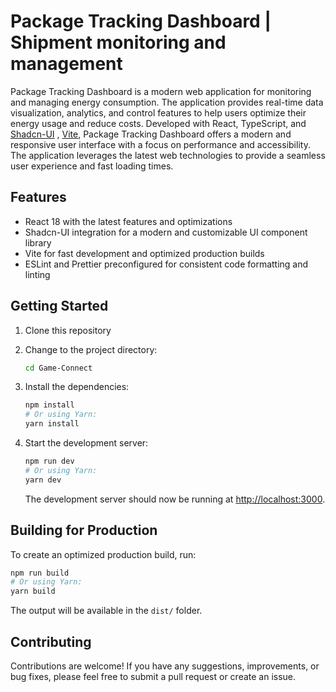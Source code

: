# Package Tracking Dashboard | Shipment monitoring and management

Package Tracking Dashboard is a modern web application for monitoring and managing energy consumption. The application provides real-time data visualization, analytics, and control features to help users optimize their energy usage and reduce costs.
Developed with React, TypeScript, and [Shadcn-UI](https://github.com/your-link-to-shadcn-ui-repo) , [Vite](https://vitejs.dev/), Package Tracking Dashboard offers a modern and responsive user interface with a focus on performance and accessibility. The application leverages the latest web technologies to provide a seamless user experience and fast loading times.

## Features

- React 18 with the latest features and optimizations
- Shadcn-UI integration for a modern and customizable UI component library
- Vite for fast development and optimized production builds
- ESLint and Prettier preconfigured for consistent code formatting and linting

## Getting Started

1. Clone this repository

2. Change to the project directory:

   ```bash
   cd Game-Connect
   ```

3. Install the dependencies:

   ```bash
   npm install
   # Or using Yarn:
   yarn install
   ```

4. Start the development server:

   ```bash
   npm run dev
   # Or using Yarn:
   yarn dev
   ```

   The development server should now be running at [http://localhost:3000](http://localhost:3000).

## Building for Production

To create an optimized production build, run:

```bash
npm run build
# Or using Yarn:
yarn build
```

The output will be available in the `dist/` folder.

## Contributing

Contributions are welcome! If you have any suggestions, improvements, or bug fixes, please feel free to submit a pull request or create an issue.
